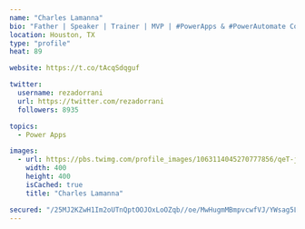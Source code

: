 ```yaml
---
name: "Charles Lamanna"
bio: "Father | Speaker | Trainer | MVP | #PowerApps & #PowerAutomate Community Super User | YouTuber Right-pointing triangle http://youtube.com/c/rezadorrani | Learn - Share - Clockwise rightwards and leftwards open circle arrows"
location: Houston, TX
type: "profile"
heat: 89

website: https://t.co/tAcqSdqguf

twitter:
  username: rezadorrani
  url: https://twitter.com/rezadorrani
  followers: 8935

topics:
  - Power Apps

images:
  - url: https://pbs.twimg.com/profile_images/1063114045270777856/qeT-jpWr_400x400.jpg
    width: 400
    height: 400
    isCached: true
    title: "Charles Lamanna"

secured: "/25MJ2KZwH1Im2oUTnQptOOJOxLoOZqb//oe/MwHugmMBmpvcwfVJ/YWsag5Le7RTJiymPXjnHS56kLRNs79YS0+thIqEQYKNyqYa8CLxmFBnzTbPvUh+lU3YxeIMKxOXvnwFlkJJYuvBnqdXWPMv2zZhkWFTiUynd/Pk6CFMENFCinxpJym4HzXix1z6sSvcJzBClvdl4jFoTEE9fIl2BVTGLkimxMe1V7CQ9xAFy1Gwvqj/wUOLCKgKaM+YoCoNYL0xrPbjHTVHb0GVT50WO/0VOUhqYSoCqPu4ZnlK4tVfVEzDDw7dL6G3VwrLbYyzChoNzGiBC2k5hzpgAILoeqMSQ/5ls1d4eLCvypf3Am9sS7AcjCMyvjEKRyltHL8DVCz/0LgwWJBrOfLB9Q3ebN3/AVISF/M+rSkPc7evkw=;s7Gp8KLc8eEercvru6fh3Q=="
---
```


